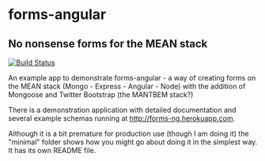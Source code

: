# forms-angular
## No nonsense forms for the MEAN stack
[![Build Status](https://travis-ci.org/mchapman/forms-angular.png?branch=master)](https://travis-ci.org/mchapman/forms-angular)

An example app to demonstrate forms-angular - a way of creating forms on the
MEAN stack (Mongo - Express - Angular - Node) with the addition of Mongoose 
and Twitter Bootstrap (the MANTBEM stack?)

There is a demonstration application with detailed documentation and several 
example schemas running at http://forms-ng.herokuapp.com.

Although it is a bit premature for production use (though I am doing it) the
"minimal" folder shows how you might go about doing it in the simplest way.  
It has its own README file.


